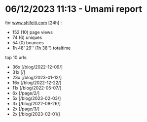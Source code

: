 # 06/12/2023 11:13 - Umami report
for www.shifeiti.com [24h] :

 - 152 (10) page views
 - 74 (6) uniques
 - 54 (0) bounces
 - 1h 48' 29'' (1h 38'') totaltime


top 10 urls:
 - 36x [/blog/2022-12-09/]
 - 31x [/]
 - 23x [/blog/2023-01-12/]
 - 16x [/blog/2022-12-22/]
 - 11x [/blog/2022-05-07/]
 - 6x [/page/2/]
 - 5x [/blog/2023-02-03/]
 - 3x [/blog/2022-08-26/]
 - 2x [/page/3/]
 - 2x [/blog/2023-02-01/]


